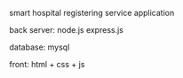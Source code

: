 smart hospital registering service application

back server:
node.js 
express.js

database:
mysql

front:
html + css + js
